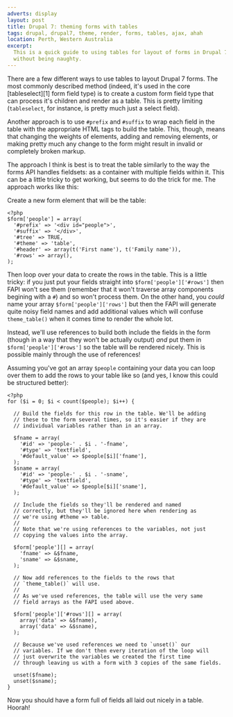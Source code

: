 ```yaml
---
adverts: display
layout: post
title: Drupal 7: theming forms with tables
tags: drupal, drupal7, theme, render, forms, tables, ajax, ahah
location: Perth, Western Australia
excerpt: 
  This is a quick guide to using tables for layout of forms in Drupal 7
  without being naughty.
---
```


There are a few different ways to use tables to layout Drupal 7
forms. The most commonly described method (indeed, it's used in the
core [tableselect][1] form field type) is to create a custom form
field type that can process it's children and render as a table. This
is pretty limiting (`tableselect`, for instance, is pretty much just a
select field).

Another approach is to use `#prefix` and `#suffix` to wrap each field
in the table with the appropriate HTML tags to build the table. This,
though, means that changing the weights of elements, adding and
removing elements, or making pretty much any change to the form might
result in invalid or completely broken markup.

The approach I think is best is to treat the table similarly to the
way the forms API handles fieldsets: as a container with multiple
fields within it. This can be a little tricky to get working, but
seems to do the trick for me. The approach works like this:

Create a new form element that will be the table:

````{.php}
<?php
$form['people'] = array(
  '#prefix' => '<div id="people">',
  '#suffix' => '</div>',
  '#tree' => TRUE,
  '#theme' => 'table',
  '#header' => array(t('First name'), t('Family name')),
  '#rows' => array(),
);
````

Then loop over your data to create the rows in the table. This is a
little tricky: if you just put your fields straight into
`$form['people']['#rows']` then FAPI won't see them (remember that it
won't traverse array components begining with a `#`) and so won't
process them. On the other hand, you *could* name your array
`$form['people']['rows']` but then the FAPI will generate quite noisy
field names and add additional values which will confuse
`theme_table()` when it comes time to render the whole lot.

Instead, we'll use references to build both include the fields in the
form (though in a way that they won't be actually output) *and* put
them in `$form['people']['#rows']` so the table will be rendered
nicely. This is possible mainly through the use of references!

Assuming you've got an array `$people` containing your data you can
loop over them to add the rows to your table like so (and yes, I know
this could be structured better):

````{.php}
<?php
for ($i = 0; $i < count($people); $i++) {

  // Build the fields for this row in the table. We'll be adding
  // these to the form several times, so it's easier if they are
  // individual variables rather than in an array.

  $fname = array(
    '#id' => 'people-' . $i . '-fname',
    '#type' => 'textfield',
    '#default_value' => $people[$i]['fname'],
  );
  $sname = array(
    '#id' => 'people-' . $i . '-sname',
    '#type' => 'textfield',
    '#default_value' => $people[$i]['sname'],
  );

  // Include the fields so they'll be rendered and named
  // correctly, but they'll be ignored here when rendering as
  // we're using #theme => table.
  //
  // Note that we're using references to the variables, not just
  // copying the values into the array.

  $form['people'][] = array(
    'fname' => &$fname,
    'sname' => &$sname,
  );
  
  // Now add references to the fields to the rows that
  // `theme_table()` will use.
  //
  // As we've used references, the table will use the very same
  // field arrays as the FAPI used above.

  $form['people']['#rows'][] = array(
    array('data' => &$fname),
    array('data' => &$sname),
  );

  // Because we've used references we need to `unset()` our
  // variables. If we don't then every iteration of the loop will
  // just overwrite the variables we created the first time
  // through leaving us with a form with 3 copies of the same fields.
  
  unset($fname);
  unset($sname);
}
````

Now you should have a form full of fields all laid out nicely in a
table. Hoorah!
